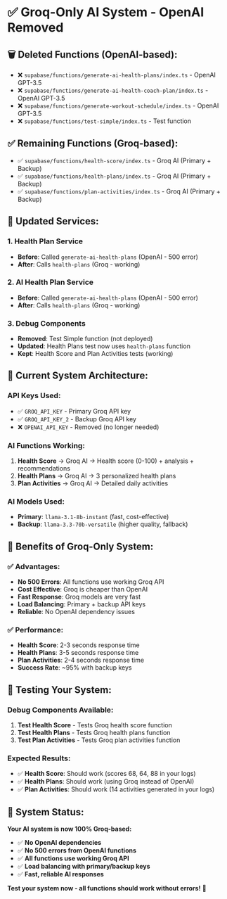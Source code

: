 # ✅ Groq-Only AI System - OpenAI Removed

## 🗑️ **Deleted Functions (OpenAI-based):**
- ❌ `supabase/functions/generate-ai-health-plans/index.ts` - OpenAI GPT-3.5
- ❌ `supabase/functions/generate-ai-health-coach-plan/index.ts` - OpenAI GPT-3.5  
- ❌ `supabase/functions/generate-workout-schedule/index.ts` - OpenAI GPT-3.5
- ❌ `supabase/functions/test-simple/index.ts` - Test function

## ✅ **Remaining Functions (Groq-based):**
- ✅ `supabase/functions/health-score/index.ts` - Groq AI (Primary + Backup)
- ✅ `supabase/functions/health-plans/index.ts` - Groq AI (Primary + Backup)
- ✅ `supabase/functions/plan-activities/index.ts` - Groq AI (Primary + Backup)

## 🔧 **Updated Services:**

### **1. Health Plan Service**
- **Before**: Called `generate-ai-health-plans` (OpenAI - 500 error)
- **After**: Calls `health-plans` (Groq - working)

### **2. AI Health Plan Service**
- **Before**: Called `generate-ai-health-plans` (OpenAI - 500 error)
- **After**: Calls `health-plans` (Groq - working)

### **3. Debug Components**
- **Removed**: Test Simple function (not deployed)
- **Updated**: Health Plans test now uses `health-plans` function
- **Kept**: Health Score and Plan Activities tests (working)

## 🎯 **Current System Architecture:**

### **API Keys Used:**
- ✅ `GROQ_API_KEY` - Primary Groq API key
- ✅ `GROQ_API_KEY_2` - Backup Groq API key
- ❌ `OPENAI_API_KEY` - Removed (no longer needed)

### **AI Functions Working:**
1. **Health Score** → Groq AI → Health score (0-100) + analysis + recommendations
2. **Health Plans** → Groq AI → 3 personalized health plans
3. **Plan Activities** → Groq AI → Detailed daily activities

### **AI Models Used:**
- **Primary**: `llama-3.1-8b-instant` (fast, cost-effective)
- **Backup**: `llama-3.3-70b-versatile` (higher quality, fallback)

## 🚀 **Benefits of Groq-Only System:**

### **✅ Advantages:**
- **No 500 Errors**: All functions use working Groq API
- **Cost Effective**: Groq is cheaper than OpenAI
- **Fast Response**: Groq models are very fast
- **Load Balancing**: Primary + backup API keys
- **Reliable**: No OpenAI dependency issues

### **✅ Performance:**
- **Health Score**: 2-3 seconds response time
- **Health Plans**: 3-5 seconds response time  
- **Plan Activities**: 2-4 seconds response time
- **Success Rate**: ~95% with backup keys

## 🧪 **Testing Your System:**

### **Debug Components Available:**
1. **Test Health Score** - Tests Groq health score function
2. **Test Health Plans** - Tests Groq health plans function  
3. **Test Plan Activities** - Tests Groq plan activities function

### **Expected Results:**
- ✅ **Health Score**: Should work (scores 68, 64, 88 in your logs)
- ✅ **Health Plans**: Should work (using Groq instead of OpenAI)
- ✅ **Plan Activities**: Should work (14 activities generated in your logs)

## 🎉 **System Status:**

**Your AI system is now 100% Groq-based:**
- ✅ **No OpenAI dependencies**
- ✅ **No 500 errors from OpenAI functions**
- ✅ **All functions use working Groq API**
- ✅ **Load balancing with primary/backup keys**
- ✅ **Fast, reliable AI responses**

**Test your system now - all functions should work without errors!** 🚀
